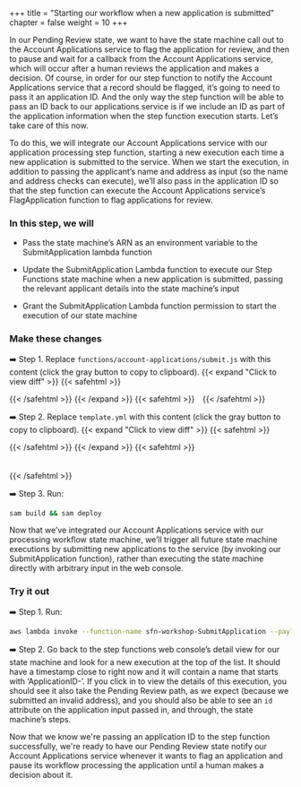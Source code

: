 +++
title = "Starting our workflow when a new application is submitted"
chapter = false
weight = 10
+++

In our Pending Review state, we want to have the state machine call out to the Account Applications service to flag the application for review, and then to pause and wait for a callback from the Account Applications service, which will occur after a human reviews the application and makes a decision. Of course, in order for our step function to notify the Account Applications service that a record should be flagged, it’s going to need to pass it an application ID. And the only way the step function will be able to pass an ID back to our applications service is if we include an ID as part of the application information when the step function execution starts. Let’s take care of this now.

To do this, we will integrate our Account Applications service with our application processing step function, starting a new execution each time a new application is submitted to the service. When we start the execution, in addition to passing the applicant’s name and address as input (so the name and address checks can execute), we’ll also pass in the application ID so that the step function can execute the Account Applications service’s FlagApplication function to flag applications for review.

### In this step, we will

* Pass the state machine’s ARN as an environment variable to the SubmitApplication lambda function

* Update the SubmitApplication Lambda function to execute our Step Functions state machine when a new application is submitted, passing the relevant applicant details into the state machine’s input

* Grant the SubmitApplication Lambda function permission to start the execution of our state machine

### Make these changes

➡️ Step 1. Replace `functions/account-applications/submit.js` with <span class="clipBtn clipboard" data-clipboard-target="#id509c5f4da832d190d3285f30d91fd29c3253b6fbcodeaccountapplicationssubmitjs">this content</span> (click the gray button to copy to clipboard). 
{{< expand "Click to view diff" >}} {{< safehtml >}}
<div id="diff-id509c5f4da832d190d3285f30d91fd29c3253b6fbcodeaccountapplicationssubmitjs"></div> <script type="text/template" data-diff-for="diff-id509c5f4da832d190d3285f30d91fd29c3253b6fbcodeaccountapplicationssubmitjs">commit 509c5f4da832d190d3285f30d91fd29c3253b6fb
Author: Gabe Hollombe <gabe@avantbard.com>
Date:   Thu Oct 31 14:41:42 2019 +0800

    new account-applications/submit.js v2

diff --git a/code/account-applications/submit.js b/code/account-applications/submit.js
index ce94300..1f80e87 100644
--- a/code/account-applications/submit.js
+++ b/code/account-applications/submit.js
@@ -1,11 +1,13 @@
 'use strict';
 const REGION = process.env.REGION
 const ACCOUNTS_TABLE_NAME = process.env.ACCOUNTS_TABLE_NAME
+const APPLICATION_PROCESSING_STEP_FUNCTION_ARN = process.env.APPLICATION_PROCESSING_STEP_FUNCTION_ARN
 
 const AWS = require('aws-sdk')
 AWS.config.update({region: REGION});
 
 const dynamo = new AWS.DynamoDB.DocumentClient();
+const stepfunctions = new AWS.StepFunctions();
 
 const AccountApplications = require('./AccountApplications')(ACCOUNTS_TABLE_NAME, dynamo)
 
@@ -15,10 +17,20 @@ const submitNewAccountApplication = async (data) => {
     return application
 } 
 
+const startStateMachineExecution = (application) => {
+    const params = {
+        "input": JSON.stringify({ application }),
+        "name": `ApplicationID-${application.id}`,
+        "stateMachineArn": APPLICATION_PROCESSING_STEP_FUNCTION_ARN
+    }
+    return stepfunctions.startExecution(params).promise()
+}
+
 module.exports.handler = async(event) => {
     let application
     try {
         application = await submitNewAccountApplication(event)
+        await startStateMachineExecution(application)
         return application
     } catch (ex) {
         if (application !== undefined) {
</script>
{{< /safehtml >}} {{< /expand >}}
{{< safehtml >}}
<textarea id="id509c5f4da832d190d3285f30d91fd29c3253b6fbcodeaccountapplicationssubmitjs" style="position: relative; left: -1000px; width: 1px; height: 1px;">'use strict';
const REGION = process.env.REGION
const ACCOUNTS_TABLE_NAME = process.env.ACCOUNTS_TABLE_NAME
const APPLICATION_PROCESSING_STEP_FUNCTION_ARN = process.env.APPLICATION_PROCESSING_STEP_FUNCTION_ARN

const AWS = require('aws-sdk')
AWS.config.update({region: REGION});

const dynamo = new AWS.DynamoDB.DocumentClient();
const stepfunctions = new AWS.StepFunctions();

const AccountApplications = require('./AccountApplications')(ACCOUNTS_TABLE_NAME, dynamo)

const submitNewAccountApplication = async (data) => {
    const { name, address } = data
    const application = await AccountApplications.create({ name, address, state: 'SUBMITTED' })
    return application
} 

const startStateMachineExecution = (application) => {
    const params = {
        "input": JSON.stringify({ application }),
        "name": `ApplicationID-${application.id}`,
        "stateMachineArn": APPLICATION_PROCESSING_STEP_FUNCTION_ARN
    }
    return stepfunctions.startExecution(params).promise()
}

module.exports.handler = async(event) => {
    let application
    try {
        application = await submitNewAccountApplication(event)
        await startStateMachineExecution(application)
        return application
    } catch (ex) {
        if (application !== undefined) {
            await AccountApplications.delete(application.id)
        }

        console.error(ex)
        console.info('event', JSON.stringify(event))
        throw ex
    }
}
</textarea>
{{< /safehtml >}}

➡️ Step 2. Replace `template.yml` with <span class="clipBtn clipboard" data-clipboard-target="#idcodevariantstemplateyml1fixingpermissions__templateyamlcodevariantstemplateyml2submitexecutesstepfunction__templateyaml">this content</span> (click the gray button to copy to clipboard). 
{{< expand "Click to view diff" >}} {{< safehtml >}}
<div id="diff-idcodevariantstemplateyml1fixingpermissions__templateyamlcodevariantstemplateyml2submitexecutesstepfunction__templateyaml"></div> <script type="text/template" data-diff-for="diff-idcodevariantstemplateyml1fixingpermissions__templateyamlcodevariantstemplateyml2submitexecutesstepfunction__templateyaml">diff --git a/code/variants/template.yml/1-fixing-permissions__template.yaml b/code/variants/template.yml/2-submit-executes-step-function__template.yaml
index 1261b13..c077773 100644
--- a/code/variants/template.yml/1-fixing-permissions__template.yaml
+++ b/code/variants/template.yml/2-submit-executes-step-function__template.yaml
@@ -87,9 +87,12 @@ Resources:
       Environment:
         Variables:
           ACCOUNTS_TABLE_NAME: !Ref ApplicationsTable
+          APPLICATION_PROCESSING_STEP_FUNCTION_ARN: !Ref ApplicationProcessingStateMachine
       Policies:
         - DynamoDBCrudPolicy:
             TableName: !Ref ApplicationsTable
+        - StepFunctionsExecutionPolicy:
+            StateMachineName: !GetAtt ApplicationProcessingStateMachine.Name
 
   ApplicationsTable:
     Type: 'AWS::DynamoDB::Table'
</script>
{{< /safehtml >}} {{< /expand >}}
{{< safehtml >}}
<textarea id="idcodevariantstemplateyml1fixingpermissions__templateyamlcodevariantstemplateyml2submitexecutesstepfunction__templateyaml" style="position: relative; left: -1000px; width: 1px; height: 1px;">AWSTemplateFormatVersion: "2010-09-09"
Transform: AWS::Serverless-2016-10-31
Description: Template for step-functions-workshop

Resources:
  ApplicationProcessingStateMachine:
    Type: AWS::Serverless::StateMachine
    Properties:
      DefinitionUri: statemachine/account-application-workflow.asl.json
      DefinitionSubstitutions:
        DataCheckingFunctionArn: !GetAtt DataCheckingFunction.Arn
      Policies:
        - LambdaInvokePolicy:
            FunctionName: !Ref DataCheckingFunction

  ApproveApplicationFunction:
    Type: AWS::Serverless::Function
    Properties:
      FunctionName: sfn-workshop-ApproveApplication
      CodeUri: functions/account-applications/
      Handler: approve.handler
      Runtime: nodejs12.x
      Environment:
        Variables:
          ACCOUNTS_TABLE_NAME: !Ref ApplicationsTable
      Policies:
        - DynamoDBCrudPolicy:
            TableName: !Ref ApplicationsTable

  DataCheckingFunction:
    Type: AWS::Serverless::Function
    Properties:
      FunctionName: sfn-workshop-DataChecking
      CodeUri: functions/data-checking/
      Handler: data-checking.handler
      Runtime: nodejs12.x

  FindApplicationsFunction:
    Type: AWS::Serverless::Function
    Properties:
      FunctionName: sfn-workshop-FindApplications
      CodeUri: functions/account-applications/
      Handler: find.handler
      Runtime: nodejs12.x
      Environment:
        Variables:
          ACCOUNTS_TABLE_NAME: !Ref ApplicationsTable
      Policies:
        - DynamoDBCrudPolicy:
            TableName: !Ref ApplicationsTable

  FlagApplicationFunction:
    Type: AWS::Serverless::Function
    Properties:
      FunctionName: sfn-workshop-FlagApplication
      CodeUri: functions/account-applications/
      Handler: flag.handler
      Runtime: nodejs12.x
      Environment:
        Variables:
          ACCOUNTS_TABLE_NAME: !Ref ApplicationsTable
      Policies:
        - DynamoDBWritePolicy:
            TableName: !Ref ApplicationsTable

  RejectApplicationFunction:
    Type: AWS::Serverless::Function
    Properties:
      FunctionName: sfn-workshop-RejectApplication
      CodeUri: functions/account-applications/
      Handler: reject.handler
      Runtime: nodejs12.x
      Environment:
        Variables:
          ACCOUNTS_TABLE_NAME: !Ref ApplicationsTable
      Policies:
        - DynamoDBWritePolicy:
            TableName: !Ref ApplicationsTable

  SubmitApplicationFunction:
    Type: AWS::Serverless::Function
    Properties:
      FunctionName: sfn-workshop-SubmitApplication
      CodeUri: functions/account-applications/
      Handler: submit.handler
      Runtime: nodejs12.x
      Environment:
        Variables:
          ACCOUNTS_TABLE_NAME: !Ref ApplicationsTable
          APPLICATION_PROCESSING_STEP_FUNCTION_ARN: !Ref ApplicationProcessingStateMachine
      Policies:
        - DynamoDBCrudPolicy:
            TableName: !Ref ApplicationsTable
        - StepFunctionsExecutionPolicy:
            StateMachineName: !GetAtt ApplicationProcessingStateMachine.Name

  ApplicationsTable:
    Type: 'AWS::DynamoDB::Table'
    Properties:
      TableName: !Sub StepFunctionWorkshop-AccountApplications-${AWS::StackName}
      AttributeDefinitions:
        -
          AttributeName: id
          AttributeType: S
        -
          AttributeName: state
          AttributeType: S
      KeySchema:
        -
          AttributeName: id
          KeyType: HASH
      BillingMode: PAY_PER_REQUEST
      GlobalSecondaryIndexes:
          -
              IndexName: state
              KeySchema:
                  -
                      AttributeName: state
                      KeyType: HASH
              Projection:
                  ProjectionType: ALL
Outputs:
  SubmitApplicationFunctionArn:
    Description: "Submit Application Function ARN"
    Value: !GetAtt SubmitApplicationFunction.Arn
  FlagApplicationFunctionArn:
    Description: "Flag Application Function ARN"
    Value: !GetAtt FlagApplicationFunction.Arn
  FindApplicationsFunctionArn:
    Description: "Find Applications Function ARN"
    Value: !GetAtt FlagApplicationFunction.Arn
  ApproveApplicationFunctionArn:
    Description: "Approve Application Function ARN"
    Value: !GetAtt FlagApplicationFunction.Arn
  RejectApplicationFunctionArn:
    Description: "Reject Application Function ARN"
    Value: !GetAtt FlagApplicationFunction.Arn
  DataCheckingFunctionArn:
    Description: "Data Checking Function ARN"
    Value: !GetAtt DataCheckingFunction.Arn
</textarea>
{{< /safehtml >}}

➡️ Step 3. Run:

```bash
sam build && sam deploy
```


Now that we’ve integrated our Account Applications service with our processing workflow state machine, we’ll trigger all future state machine executions by submitting new applications to the service (by invoking our SubmitApplication function), rather than executing the state machine directly with arbitrary input in the web console. 

### Try it out

➡️ Step 1. Run:

```bash
aws lambda invoke --function-name sfn-workshop-SubmitApplication --payload '{ "name": "Spock", "address": "AnInvalidAddress" }' /dev/stdout 
```

➡️ Step 2. Go back to the step functions web console’s detail view for our state machine and look for a new execution at the top of the list. It should have a timestamp close to right now and it will contain a name that starts with ‘ApplicationID-’. If you click in to view the details of this execution, you should see it also take the Pending Review path, as we expect (because we submitted an invalid address), and you should also be able to see an `id` attribute on the application input passed in, and through, the state machine’s steps.

Now that we know we're passing an application ID to the step function successfully, we're ready to have our Pending Review state notify our Account Applications service whenever it wants to flag an application and pause its workflow processing the application until a human makes a decision about it.